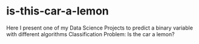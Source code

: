 # is-this-car-a-lemon
Here I present one of my Data Science Projects to predict a binary variable with different algorithms
Classification Problem: Is the car a lemon?
